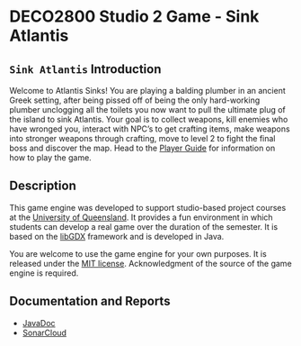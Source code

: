 # DECO2800 Studio 2 Game - Sink Atlantis

## `Sink Atlantis` Introduction

Welcome to Atlantis Sinks! You are playing a balding plumber in an ancient Greek setting, after being pissed off of being the only hard-working plumber unclogging all the toilets you now want to pull the ultimate plug of the island to sink Atlantis. Your goal is to collect weapons, kill enemies who have wronged you, interact with NPC’s to get crafting items, make weapons into stronger weapons through crafting, move to level 2 to fight the final boss and discover the map. Head to the [Player Guide](https://github.com/UQdeco2800/2022-studio-2/wiki/Player-Guide) for information on how to play the game.

## Description

This game engine was developed to support studio-based project courses at the [University of Queensland](https://uq.edu.au/ "UQ Home Page"). It provides a fun environment in which students can develop a real game over the duration of the semester. It is based on the [libGDX](https://libgdx.com/ "libGDX Information") framework and is developed in Java.

You are welcome to use the game engine for your own purposes. It is released under the [MIT license](https://opensource.org/licenses/MIT "MIT License Description"). Acknowledgment of the source of the game engine is required.

## Documentation and Reports

- [JavaDoc](https://uqdeco2800.github.io/2022-studio-2/)
- [SonarCloud](https://sonarcloud.io/project/overview?id=UQdeco2800_2022-studio-2)
